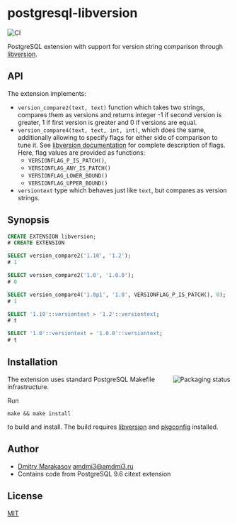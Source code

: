 # postgresql-libversion

![CI](https://github.com/repology/postgresql-libversion/workflows/CI/badge.svg)

PostgreSQL extension with support for version string comparison through [libversion](https://github.com/repology/libversion).

## API

The extension implements:

* `version_compare2(text, text)` function which takes two strings, compares
  them as versions and returns integer -1 if second version is greater, 1
  if first version is greater and 0 if versions are equal.
* `version_compare4(text, text, int, int)`, which does the same, additionally
  allowing to specify flags for either side of comparison to tune it.
  See [libversion documentation](https://github.com/repology/libversion#api)
  for complete description of flags. Here, flag values are provided as functions:
  * `VERSIONFLAG_P_IS_PATCH()`,
  * `VERSIONFLAG_ANY_IS_PATCH()`
  * `VERSIONFLAG_LOWER_BOUND()`
  * `VERSIONFLAG_UPPER_BOUND()`
* `versiontext` type which behaves just like `text`, but compares
  as version strings.

## Synopsis

```sql
CREATE EXTENSION libversion;
# CREATE EXTENSION

SELECT version_compare2('1.10', '1.2');
# 1

SELECT version_compare2('1.0', '1.0.0');
# 0

SELECT version_compare4('1.0p1', '1.0', VERSIONFLAG_P_IS_PATCH(), 0);
# 1

SELECT '1.10'::versiontext > '1.2'::versiontext;
# t

SELECT '1.0'::versiontext = '1.0.0'::versiontext;
# t
```

## Installation

<a href="https://repology.org/project/postgresql-libversion/versions">
    <img src="https://repology.org/badge/vertical-allrepos/postgresql-libversion.svg" alt="Packaging status" align="right">
</a>

The extension uses standard PostgreSQL Makefile infrastructure.

Run

```
make && make install
```

to build and install. The build requires
[libversion](https://github.com/repology/libversion) and
[pkgconfig](https://www.freedesktop.org/wiki/Software/pkg-config/)
installed.

## Author

* [Dmitry Marakasov](https://github.com/AMDmi3) <amdmi3@amdmi3.ru>
* Contains code from PostgreSQL 9.6 citext extension

## License

[MIT](COPYING)
